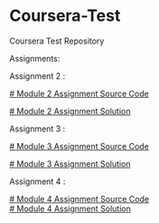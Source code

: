 # Coursera-Test
Coursera Test Repository

Assignments:


Assignment 2 :

<p>
  <a href="https://amolsawle87.github.io/Coursera-Test/Assignments/mod2_sol"># Module 2 Assignment Source Code </a>
</p>
<a href="https://amolsawle87.github.io/Coursera-Test/Assignments/mod2_sol/index.html"># Module 2 Assignment Solution </a>


Assignment 3 :

<a href="https://amolsawle87.github.io/Coursera-Test/Assignments/mod3_sol"># Module 3 Assignment Source Code </a>

<a href="https://amolsawle87.github.io/Coursera-Test/Assignments/mod3_sol/index.html"># Module 3 Assignment Solution </a>

Assignment 4 :

<div>
<a href="https://amolsawle87.github.io/Coursera-Test/Assignments/mod4_sol"># Module 4 Assignment Source Code </a>
</div>
<a href="https://amolsawle87.github.io/Coursera-Test/Assignments/mod4_sol/index.html"># Module 4 Assignment Solution </a>








